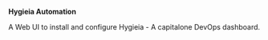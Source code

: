 **Hygieia Automation**


A Web UI to install and configure Hygieia - A capitalone DevOps dashboard.

